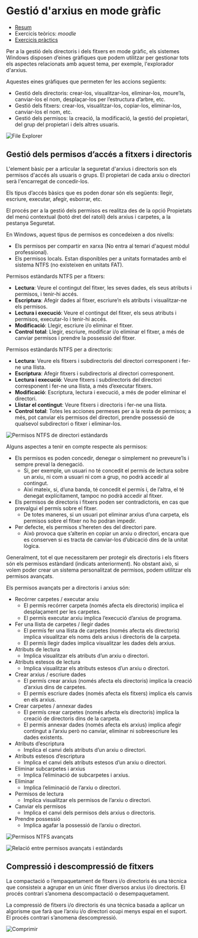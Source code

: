 Gestió d'arxius en mode gràfic
====================================


* [Resum](https://gitpitch.com/jrodr236/som/master?p=GestioDArxiusEnModeGrafic)
* Exercicis teòrics: _moodle_
* [Exercicis pràctics](ExercicisGestioDArxiusEnModeGrafic.md)

Per a la gestió dels directoris i dels fitxers en mode gràfic, els sistemes Windows disposen d’eines gràfiques que podem utilitzar per gestionar tots els aspectes relacionats amb aquest tema, per exemple, l'explorador d'arxius.

Aquestes eines gràfiques que permeten fer les accions següents:
* Gestió dels directoris: crear-los, visualitzar-los, eliminar-los, moure’ls, canviar-los el nom, desplaçar-los per l’estructura d’arbre, etc.
* Gestió dels fitxers: crear-los, visualitzar-los, copiar-los, eliminar-los, canviar-los el nom, etc.
* Gestió dels permisos: la creació, la modificació, la gestió del propietari, del grup del propietari i dels altres usuaris.

![File Explorer](https://kbdevstorage1.blob.core.windows.net/asset-blobs/11934_en-us_2)

Gestió dels permisos d’accés a fitxers i directoris
------------------------------

L'element bàsic per a articular la seguretat d'arxius i directoris son els permisos d'accés als usuaris o grups. El propietari de cada arxiu o directori serà l'encarregat de concedir-los.

Els tipus d’accés bàsics que es poden donar són els següents: llegir, escriure, executar, afegir, esborrar, etc.

El procés per a la gestió dels permisos es realitza des de la opció Propietats del menú contextual (botó dret del ratolí) dels arxius i carpetes, a la pestanya Seguretat.

En Windows, aquest tipus de permisos es concedeixen a dos nivells:
* Els permisos per compartir en xarxa (No entra al temari d'aquest mòdul professional).
* Els permisos locals. Estan disponibles per a unitats formatades amb el sistema NTFS (no existeixen en unitats FAT).

Permisos estàndards NTFS per a fitxers:
* **Lectura**: Veure el contingut del fitxer, les seves dades, els seus atributs i permisos, i tenir-hi accés.
* **Escriptura**: Afegir dades al fitxer, escriure’n els atributs i visualitzar-ne els permisos.
* **Lectura i execució**: Veure el contingut del fitxer, els seus atributs i permisos, executar-lo i tenir-hi accés.
* **Modificació**: Llegir, escriure i/o eliminar el fitxer.
* **Control total**: Llegir, escriure, modificar i/o eliminar el fitxer, a més de canviar permisos i prendre la possessió del fitxer.



Permisos estàndards NTFS per a directoris:
* **Lectura**: Veure els fitxers i subdirectoris del directori corresponent i fer-ne una llista.
* **Escriptura**: Afegir fitxers i subdirectoris al directori corresponent.
* **Lectura i execució**: Veure fitxers i subdirectoris del directori corresponent i fer-ne una llista, a més d’executar fitxers.
* **Modificació**: Escriptura, lectura i execució, a més de poder eliminar el directori.
* **Llistar el contingut**: Veure fitxers i directoris i fer-ne una llista.
* **Control total**: Totes les acciones permeses per a la resta de permisos; a més, pot canviar els permisos del directori, prendre possessió de qualsevol subdirectori o fitxer i eliminar-los.

![Permisos NTFS de directori estàndards](https://www.sqa.org.uk/e-learning/ClientOS02CD/images/pic002.jpg)

Alguns aspectes a tenir en compte respecte als permisos:
* Els permisos es poden concedir, denegar o simplement no preveure’ls i sempre preval la denegació.
    - Si, per exemple, un usuari no té concedit el permís de lectura sobre un arxiu, ni com a usuari ni com a grup, no podrà accedir al contingut.
    - Així mateix, si, d’una banda, té concedit el permís i, de l’altra, el té denegat explícitament, tampoc no podrà accedir al fitxer.
* Els permisos de directoris i fitxers poden ser contradictoris, en cas que prevalgui el permís sobre el fitxer.
    - De totes maneres, si un usuari pot eliminar arxius d’una carpeta, els permisos sobre el fitxer no ho podran impedir.
* Per defecte, els permisos s’hereten des del directori pare.
    - Això provoca que s’alterin en copiar un arxiu o directori, encara que es conserven si es tracta de canviar-los d’ubicació dins de la unitat lògica.

Generalment, tot el que necessitarem per protegir els directoris i els fitxers són els permisos estàndard (indicats anteriorment). No obstant això, si volem poder crear un sistema personalitzat de permisos, podem utilitzar els permisos avançats.

Els permisos avançats per a directoris i arxius són:
* Recórrer carpetes / executar arxiu
    - El permís recórrer carpeta (només afecta els directoris) implica el desplaçament per les carpetes.
    - El permís executar arxiu implica l’execució d’arxius de programa.
* Fer una llista de carpetes / llegir dades
    - El permís fer una llista de carpetes (només afecta els directoris) implica visualitzar els noms dels arxius i directoris de la carpeta.
    - El permís llegir dades implica visualitzar les dades dels arxius.
* Atributs de lectura
    - Implica visualitzar els atributs d’un arxiu o directori.
* Atributs estesos de lectura
    - Implica visualitzar els atributs estesos d’un arxiu o directori.
* Crear arxius / escriure dades
    - El permís crear arxius (només afecta els directoris) implica la creació d’arxius dins de carpetes.
    - El permís escriure dades (només afecta els fitxers) implica els canvis en els arxius.
* Crear carpetes / annexar dades
    - El permís crear carpetes (només afecta els directoris) implica la creació de directoris dins de la carpeta.
    - El permís annexar dades (només afecta els arxius) implica afegir contingut a l’arxiu però no canviar, eliminar ni sobreescriure les dades existents.
* Atributs d’escriptura
    - Implica el canvi dels atributs d’un arxiu o directori.
* Atributs estesos d’escriptura
    - Implica el canvi dels atributs estesos d’un arxiu o directori.
* Eliminar subcarpetes i arxius
    - Implica l’eliminació de subcarpetes i arxius.
* Eliminar
    - Implica l’eliminació de l’arxiu o directori.
* Permisos de lectura
    - Implica visualitzar els permisos de l’arxiu o directori.
* Canviar els permisos
    - Implica el canvi dels permisos dels arxius o directoris.
* Prendre possessió
    - Implica agafar la possessió de l’arxiu o directori.

![Permisos NTFS avançats](http://www.petenetlive.com/wp-content/uploads/2015/11/005-Add-NTFS-Permission-Everyone.png)

![Relació entre permisos avançats i estàndards](http://www.idp.net/ntfs/Table5.gif)

Compressió i descompressió de fitxers
-------------------------------

La compactació o l’empaquetament de fitxers i/o directoris és una tècnica que consisteix a agrupar en un únic fitxer diversos arxius i/o directoris. El procés contrari s’anomena descompactació o desempaquetament.

La compressió de fitxers i/o directoris és una tècnica basada a aplicar un algorisme que farà que l’arxiu i/o directori ocupi menys espai en el suport. El procés contrari s’anomena descompressió.

![Comprimir](http://cdn2.windows10themes.net/pics/create-a-zip-file-for-single-item.jpg)